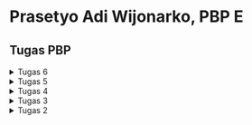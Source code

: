 # Prasetyo Adi Wijonarko, PBP E

## **Tugas PBP**

<details>
<summary> Tugas 6 </summary>

- [X] Mengubah tugas 5 yang telah dibuat sebelumnya menjadi menggunakan AJAX.
	- [x] AJAX GET
	   - [x] Ubahlah kode cards data item agar dapat mendukung  AJAX GET.
      - [x] Lakukan pengambilan task menggunakan AJAX GET.
   - [x] AJAX POST
      - [x] Buatlah sebuah tombol yang membuka sebuah modal dengan form untuk menambahkan item.
      - [x] Buatlah fungsi view baru untuk menambahkan item baru ke dalam basis data.
      - [x] Buatlah path ```/create-ajax/``` yang mengarah ke fungsi view yang baru kamu buat.
      - [x] Hubungkan form yang telah kamu buat di dalam modal kamu ke path``` /create-ajax/```.
      - [x] Lakukan refresh pada halaman utama secara asinkronus untuk menampilkan daftar item terbaru tanpa reload halaman utama secara keseluruhan.
   - [x] Melakukan perintah ```collecstatic```
- [X] Menjawab beberapa pertanyaan berikut pada ```README.md``` pada root folder (silakan modifikasi ```README.md`` yang telah kamu buat sebelumnya; tambahkan subjudul untuk setiap tugas).
   - [x] Jelaskan perbedaan antara asynchronous programming dengan synchronous programming.
   - [x] Dalam penerapan JavaScript dan AJAX, terdapat penerapan paradigma event-driven programming. Jelaskan maksud dari paradigma tersebut dan sebutkan salah satu contoh penerapannya pada tugas ini.
   - [x] Jelaskan penerapan asynchronous programming pada AJAX.
   - [x] Pada PBP kali ini, penerapan AJAX dilakukan dengan menggunakan Fetch API daripada library jQuery. Bandingkanlah kedua teknologi tersebut dan tuliskan pendapat kamu teknologi manakah yang lebih baik untuk digunakan.
   - [x] Jelaskan bagaimana cara kamu mengimplementasikan checklist di atas secara step-by-step (bukan hanya sekadar mengikuti tutorial).
- [x] Melakukan ```add```-```commit```-```push``` ke GitHub
- [x] Melakukan deployment ke PaaS PBP Fasilkom UI dan sertakan tautan aplikasi pada file README.md.
<br>
<hr>

### Mengubah tugas 5 yang telah dibuat sebelumnya menjadi menggunakan AJAX

- AJAX GET
   - Ubahlah kode card data item agar dapat mendukung AJAX GET
   - Lakukan pengambilan task menggunakan AJAX GET
      - Buka views.py pada direktori main dan tambahkan fungsi berikut
      ```
      def get_item_json(request):
         product_item = Item.objects.all()
         return HttpResponse(serializers.serialize('json', product_item))
      ```
      - Buka urls.py, tambahkan impor fungsi ```get_item_json``` dan tambahkan kode berikut di ```urlpatterns```
      ```
      path('get-item/', get_item_json, name='get_item_json'),
      ```
      - Buka ```main.html``` tambahkan ```<script>```
      ```
      async function getProducts() {
         return fetch("{% url 'main:get_item_json' %}").then((res) => res.json())
      }
      ```
- AJAX POST
   - Modal:
      ```
      <div class="modal fade" id="exampleModal" tabindex="-1" aria-labelledby="exampleModalLabel" aria-hidden="true">
        <div class="modal-dialog">
            <div class="modal-content">
                <div class="modal-header">
                    <h1 class="modal-title fs-5" id="exampleModalLabel">Add New Item</h1>
                    <button type="button" class="btn-close" data-bs-dismiss="modal" aria-label="Close"></button>
                </div>
                <div class="modal-body">
                    <form id="form" onsubmit="return false;">
                        {% csrf_token %}
                        <div class="mb-3">
                            <label for="name" class="col-form-label">Name:</label>
                            <input type="text" class="form-control" id="name" name="name"></input>
                        </div>
                        <div class="mb-3">
                            <label for="amount" class="col-form-label">Amount:</label>
                            <input type="number" class="form-control" id="amount" name="amount"></input>
                        </div>
                        <div class="mb-3">
                            <label for="description" class="col-form-label">Description:</label>
                            <textarea class="form-control" id="description" name="description"></textarea>
                        </div>
                    </form>
                </div>
                <div class="modal-footer">
                    <button type="button" class="btn btn-secondary" data-bs-dismiss="modal">Close</button>
                    <button type="button" class="btn btn-primary" id="button_add" data-bs-dismiss="modal">Add Item</button>
                </div>
            </div>
        </div>
      ```
   - Button untuk membuka modal:
      ```
         <button type="button" class="btn btn-primary" data-bs-toggle="modal" data-bs-target="#exampleModal">Add Item by AJAX</button>
      ```
   - Buatlah fungsi view baru untuk menambahkan item baru ke dalam basis data.
      - Buka ```views.py``` pada main dan tambahkan import ```from django.views.decorators.csrf import csrf_exempt``` dan tambahkan fungsi berikut:
         ```
         @csrf_exempt
         def add_item_ajax(request):
            if request.method == 'POST':
               name = request.POST.get("name")
               amount = request.POST.get("amount")
               description = request.POST.get("description")
               user = request.user

               new_product = Product(name=name,amount=amount, description=description, user=user)
               new_product.save()

               return HttpResponse(b"CREATED", status=201)
            return HttpResponseNotFound()
         ```
   - Buatlah path /create-ajax/ yang mengarah ke fungsi view yang baru kamu buat.
      - Buka urls.py tambahkan impor add_item_ajax dari views.py dan tambahkan path url:
         ```
         path('create-ajax/', add_product_ajax, name='add_product_ajax'),
         ```
   - Hubungkan form yang telah kamu buat di dalam modal kamu ke path /create-ajax/.
      - Tambahkan kode berikut di ```main.html```
         ```
            function addItem() {
            fetch("{% url 'main:add_item_ajax' %}", {
                  method: "POST",
                  body: new FormData(document.querySelector('#form'))
            }).then(refreshProducts)

            document.getElementById("form").reset()
            return false
         }
         ```

   - Lakukan refresh pada halaman utama secara asinkronus untuk menampilkan daftar item terbaru tanpa reload halaman utama secara keseluruhan.
- Melakukan perintah ```collecstatic```.
   - Buka ```settings.py``` dan tambahkan kode beirkut:
   ```
   STATIC_URL = 'static/'
   STATIC_ROOT = os.path.join(BASE_DIR, 'static')
   ```
   - Jalankan dengan perintah ```python manage.py collectstatic```
<hr>

### Jelaskan perbedaan antara asynchronous programming dengan synchronous programming.
- Asynchronous Programming:
   - Non-blocking dan Multi-Threaded:
   Asynchronous programming adalah arsitektur non-blocking, yang berarti eksekusi suatu tugas tidak bergantung pada selesainya tugas sebelumnya. Tugas-tugas dapat berjalan secara simultan (multi-threaded).
   - Parallel Execution:
   Operasi atau program dapat berjalan secara paralel, memungkinkan beberapa tugas berjalan secara bersamaan.
   - Non-blocking I/O:
   Dapat mengirim banyak permintaan ke server tanpa harus menunggu jawaban dari setiap permintaan sebelum mengirim yang berikutnya.
   - Increased Throughput:
   Meningkatkan throughput karena beberapa operasi dapat berjalan pada saat bersamaan.
   - User Experience:
   Meningkatkan pengalaman pengguna dengan mengurangi waktu tunda antara pemanggilan fungsi dan pengembalian nilai dari fungsi tersebut. Ini membantu aplikasi merasa lebih responsif dan cepat.
- Synchronous Programming:
   - Blocking dan Single-Threaded:
   Synchronous programming adalah arsitektur blocking, yang berarti eksekusi setiap operasi tergantung pada penyelesaian operasi sebelumnya. Hanya satu operasi atau program yang akan berjalan pada satu waktu (single-threaded).
   - Sequential Execution:
   Operasi atau program dijalankan secara berurutan, satu demi satu. Setiap tugas harus menunggu tugas sebelumnya untuk selesai sebelum dapat dimulai.
   - Blocking I/O:
   Hanya bisa mengirim satu permintaan ke server pada satu waktu dan harus menunggu sampai mendapatkan jawaban sebelum mengirim permintaan berikutnya.
   - Slower Execution:
   Lebih lambat karena operasi berjalan satu per satu secara berurutan.
   - Developer Experience:
   Lebih mudah untuk dikodekan. Synchronous programming lebih mudah diimplementasikan dan didukung oleh hampir semua bahasa pemrograman. Karena ini adalah metode pemrograman default, pengembang tidak perlu menghabiskan waktu belajar hal baru yang dapat membuka peluang bagi bug.
<hr>

### Dalam penerapan JavaScript dan AJAX, terdapat penerapan paradigma event-driven programming. Jelaskan maksud dari paradigma tersebut dan sebutkan salah satu contoh penerapannya pada tugas ini.
Paradignma event-driven programming mengacu pada pendekatan dimana elemen-elemen yang terdapat dalam halaman web berkomunikasi melalui events (peristwa). Misalnya, ketika pengguna berinteraksi dengan web seperti mengklik tombol, peristiwa tersebut dipicu. Sebagai respons, kode atau tindakan tertentu dieksekusi. Pendekatan ini memungkinkan halaman web menjadi dinamis dan responsif terhadap tindakan pengguna, menciptakan pengalaman pengguna yang lebih interaktif dan dinamis. Dalam paradignma event-driven programming, program menunggu terjadinya peristiwa tertentu. Ketika peristiwa tersebut terjadi, kode yang sesuai akan dijalankan. Contoh salah satu penerapannya adalah ```Buat Item```, menggunakan event ```onclick``` pada ```button_add```. 
<hr>

### Jelaskan penerapan asynchronous programming pada AJAX.
Dalam penggunaan AJAX asinkronus, respons dari server tidak menunggu permintaan. Setelah mengirim permintaan, JavaScript dapat melanjutkan tugas lainnya. Setiap permintaan AJAX melibatkan pengiriman data dan informasi header ke server, yang kemudian diproses oleh server untuk menghasilkan respons yang dikirimkan kembali ke klien. Dengan cara ini, JavaScript dapat mengirim permintaan tanpa harus menunggu respons, memungkinkan kelancaran jalannya tugas lainnya, dan tetap menjaga responsivitas halaman.
<hr>

### Pada PBP kali ini, penerapan AJAX dilakukan dengan menggunakan Fetch API daripada library jQuery. Bandingkanlah kedua teknologi tersebut dan tuliskan pendapat kamu teknologi manakah yang lebih baik untuk digunakan.
Fetch API
- Bagian standar JavaScript yang didukung oleh banyak browser dan mengadopsi pendekatan yang lebih baru.
- Dirancang untuk kompatibilitas lintas browser dan lebih cocok untuk mendukung browser lama.
- Mengembalikan objek Promise, memudahkan penggunaan async/await.
jQuery
- Fokus pada permintaan HTTP dan respons, tanpa banyak fitur tambahan, dan tidak memiliki ekosistem plugin yang besar.
- Memiliki ekosistem yang luas dengan banyak plugin yang dapat memperluas fungsionalitas dan menghemat waktu.
- Dapat memperkenalkan beberapa overhead dan pemrosesan tambahan yang dapat mempengaruhi kinerja dalam permintaan yang intensif.
menurut saya penggunaan jQuery dan Fetch API sangat tergantung pada kebutuhan dan konteks proyek. Jika sudah menggunakan jQuery dan ingin menghindari menambahkan dependensi tambahan, penggunaan jQuery AJAX mungkin menjadi pilihan yang tepat. Jika mencari sintaks yang lebih modern dan fleksibel, maka gunakan Fetch API. Selain itu, jika proyek perlu mendukung browser yang lebih lama yang tidak mendukung Fetch API, maka penggunaan jQuery AJAX dengan kompatibilitas yang baik bisa menjadi pilihan yang masuk akal. 
</details>

<details>
<summary>Tugas 5 </summary>

Checklist untuk tugas ini adalah sebagai berikut.
- [X] Kustomisasi desain pada templat HTML yang telah dibuat pada Tugas 4 dengan menggunakan CSS atau CSS framework (seperti Bootstrap, Tailwind, Bulma) dengan ketentuan sebagai berikut:
	- [x] Kustomisasi halaman login, register, dan tambah inventori semenarik mungkin.
	- [x] Kustomisasi halaman daftar inventori menjadi lebih berwarna maupun menggunakan apporach lain seperti menggunakan Card.
- [x] Menjawab beberapa pertanyaan berikut pada `README.md` pada root folder (silakan modifikasi `README.md` yang telah kamu buat sebelumnya; tambahkan subjudul untuk setiap tugas).
	- [x]Jelaskan manfaat dari setiap element selector dan kapan waktu yang tepat untuk menggunakannya.
	- [x] Jelaskan HTML5 Tag yang kamu ketahui.
	- [x] Jelaskan perbedaan antara margin dan padding.
   - [x] Jelaskan perbedaan antara framework CSS Tailwind dan Bootstrap. Kapan sebaiknya kita menggunakan Bootstrap daripada Tailwind, dan sebaliknya?
	- [x] Jelaskan bagaimana cara kamu mengimplementasikan checklist di atas secara step-by-step (bukan hanya sekadar mengikuti tutorial).
- [X] Melakukan add-commit-push ke GitHub.
<br>
<hr>

### Jelaskan bagaimana cara kamu mengimplementasikan checklist di atas secara step-by-step (bukan hanya sekadar mengikuti tutorial).
1. `create_item.html`
   * Pada `create_item.html` saya menambahkan CSS seperti berikut
   ```
   .add-item-container {
      display: flex;
      justify-content: center;
      align-items: center;
      height: 100vh;
      background-color: #4caf50;
   }

   .add-item-form {
      text-align: center;
      padding: 20px;
      border-radius: 10px;
      background-color: white;
   }

   .add-item-header {
      color: #4caf50;
   }

   .add-item-table {
      margin: 0 auto;
   }

   .add-item-button {
      background-color: #4caf50;
      color: white;
      padding: 10px 20px;
      border: none;
      border-radius: 5px;
      cursor: pointer;
   }

   ```

   Penjelasan CSS di atas:

      * `.add-item-container`: Membuat wadah dengan tinggi 100% dari viewport (tinggi layar) dengan latar belakang warna hijau (#4caf50) dan mengatur kontennya ke 
      tengah baik secara horizontal maupun vertikal.
      * `add-item-form`: Mendesain formulir dengan latar belakang putih, padding 20px, dan sudut elemen formulir (border-radius) sebesar 10px.
      * `.add-item-header`: Memberi warna teks hijau untuk judul formulir.
      * `.add-item-table`: Mengatur margin formulir ke auto, sehingga akan berada di tengah-tengah halaman.
      * `.add-item-button`: Mendesain tombol dengan latar belakang hijau dan teks putih, dengan padding 10px di atas dan bawah serta 20px di kanan dan kiri, 
      membulatkan sudut tombol (border-radius) sebesar 5px, dan mengubah kursor saat diarahkan ke tombol.
   
   * Dengan menambahkan style yang sudah kita definisikan, ubah htmlnya agar dapat menggunakan style tersebut seperti contoh dibawah berikut:
   ```
   {% extends 'base.html' %} 

   {% block content %}
   <div class="add-item-container">
      <div class="add-item-form">
         <h1 class="add-item-header">Add New Item</h1>
         <form method="POST">
               {% csrf_token %}
               <table class="add-item-table">
                  {{ form.as_table }}
                  <tr>
                     <td></td>
                     <td>
                           <input type="submit" value="Add Item" class="add-item-button">
                     </td>
                  </tr>
               </table>
         </form>
      </div>
   </div>
   {% endblock %}

   ```

2. `login.html`
   * Pada `login.html` saya menambahkan CSS sebagai berikut:
   ```
      body {
         background-color: #58d358;
         display: flex;
         justify-content: center;
         align-items: center;
         height: 100vh;
         margin: 0;
      }

      .login {
         background-color: #ffffff;
         padding: 20px;
         border-radius: 10px;
         box-shadow: 0px 0px 10px 0px rgba(0, 0, 0, 0.1);
      }

      .login h1 {
         text-align: center;
         color: #008000;
      }

      .form-control {
         width: 90%;
         padding: 10px;
         margin: 10px 0;
         border: 1px solid #008000;
         border-radius: 5px;
      }

      .btn.login_btn {
         width: 30%;
         margin: 0 auto;
         background-color: #008000;
         color: #ffffff;
         border: none;
         padding: 10px;
         cursor: pointer;
         border-radius: 5px;
         display: block;
      }

      .btn.login_btn:hover {
         background-color: #005700;
      }

      .login p {
         text-align: center;
         margin-top: 20px;
      }

   ```
   Penjelasan
      * `body`: Mengatur latar belakang halaman dengan warna hijau muda (#58d358) dan mengatur tata letak halaman menjadi flex container agar elemen-elemen di dalamnya dapat diatur secara fleksibel.
      * `.login`: Mengatur tampilan kotak login dengan latar belakang putih, padding, sudut elemen login (border-radius), dan efek bayangan menggunakan properti box-shadow.
      * `.login h1`: Mengatur tampilan judul "Login" dengan warna hijau muda (#008000) dan posisi teks tengah (text-align: center).
      * `.form-control`: Mengatur tampilan input dengan lebar 90%, padding, margin atas dan bawah, border, dan sudut elemen input.
      * `.btn.login_btn`: Mengatur tampilan tombol login dengan lebar 30%, warna latar belakang hijau muda, warna teks putih, border, padding, kursor, sudut elemen tombol, dan membuatnya menjadi elemen blok untuk menerapkan margin tengah (margin: 0 auto).
      * `.btn.login_btn:hover:` Mengatur tampilan tombol saat dihover dengan mengubah warna latar belakang menjadi hijau tua (#005700).
      * `.login p`: Memusatkan teks "Don't have an account yet? Register Now" secara horizontal dan memberikan margin atas 20px

   * Setelah mendefinisikan style cssnya, tambahkan kode html sebagai berikut
   ```
   <body>
      <div class="login">
         <h1>Login</h1>
         <form method="POST" action="">
               {% csrf_token %}
               <div>
                  <input type="text" name="username" placeholder="Username" class="form-control">
               </div>

               <div>
                  <input type="password" name="password" placeholder="Password" class="form-control">
               </div>

               <div>
                  <input class="btn login_btn" type="submit" value="Login">
               </div>
         </form>

         {% if messages %}
         <ul>
               {% for message in messages %}
               <li>{{ message }}</li>
               {% endfor %}
         </ul>
         {% endif %}

         <p>Don't have an account yet? <a href="{% url 'main:register' %}">Register Now</a></p>
      </div>
   </body>

   </html>
   ```
3. `register.html`
   * Pada `register.html` saya menambahkan css sebagai berikut
   ```
   .login-container {
      display: flex;
      justify-content: center;
      align-items: center;
      height: 100vh;
      background-color: #4caf50;
   }

   .login {
      text-align: center;
      padding: 20px;
      border-radius: 10px;
      background-color: white;
   }

   .login-form table {
      margin: 0 auto;
   }

   .login-form input[type="text"], 
   .login-form input[type="password"] {
      width: 100%;
      margin-bottom: 10px;
      padding: 8px;
      box-sizing: border-box;
   }

   .login-form input[type="submit"] {
      background-color: #4caf50;
      color: white;
      padding: 10px 20px;
      border: none;
      border-radius: 5px;
      cursor: pointer;
   }

   .login-form input[type="submit"]:hover {
      background-color: #45a049;
   }
   ```

   Penjelasan
      * `.login-container`: Membuat wadah dengan tinggi 100% dari viewport (tinggi layar) dengan latar belakang warna hijau (#4caf50) dan mengatur kontennya ke tengah baik secara horizontal maupun vertikal.
      * `.login`: Membuat kotak formulir dengan latar belakang putih, padding 20px, dan sudut elemen formulir (border-radius) sebesar 10px.
      * `.login-form table`: Mengatur margin formulir ke auto, sehingga formulir berada di tengah halaman.
      * `.login-form input[type="text"], .login-form input[type="password"]`: Mengatur lebar input menjadi 100%, memberi margin bawah 10px, padding 8px, dan mengatur box-sizing agar padding tidak mempengaruhi lebar input.
      * `.login-form input[type="submit"]`: Mendesain tombol submit dengan latar belakang hijau (#4caf50), teks putih, padding 10px di atas dan bawah serta 20px di kanan dan kiri, membulatkan sudut tombol (border-radius) sebesar 5px, dan mengubah kursor saat diarahkan ke tombol.
      * `.login-form input[type="submit"]:hover`: Mengubah warna latar belakang tombol saat dihover menjadi hijau tua (#45a049).

   * Setelah mendefinisikan style cssnya, tambahkan kode html sebagai berikut
   ```
   <div class="login-container">
      <div class="login">
         <h1>Register</h1>  

         <form method="POST" class="login-form">  
               {% csrf_token %}  
               <table>
                  {{ form.as_table }}  
                  <tr>  
                     <td></td>
                     <td><input type="submit" name="submit" value="Daftar"/></td>  
                  </tr>  
               </table>  
         </form>

         {% if messages %}  
               <ul>   
                  {% for message in messages %}  
                     <li>{{ message }}</li>  
                  {% endfor %}  
               </ul>   
         {% endif %}
      </div>
   </div>  
   ```
4. `main.html`
   * Pada `main.html` saya menambahkan CSS sebagai berikut:
   ```
      body {
         background-color: #f5f5f5;
         font-family: Arial, sans-serif;
         margin: 0;
         padding: 0;
      }

      .header {
         background-color: #4caf50;
         color: white;
         padding: 15px;
         text-align: left;
         display: flex;
         justify-content: space-between;
         align-items: center;
         margin-bottom: 30px;
      }

      .last-login-text {
         bottom: 20px;
         right: 20px;
         background-color: white;
         padding: 10px;
         border-radius: 5px;
         box-shadow: 0 4px 8px 0 rgba(0, 0, 0, 0.2);
      }

      .header-right {
         display: flex;
         gap: 20px;
      }

      .container {
         display: flex;
         flex-wrap: wrap;
         justify-content: center;
         padding: 20px;
      }

      .add-button {
         margin: 0 200px;
         background-color: #4caf50;
         color: white;
         border: none;
         padding: 14px 20px;
         border-radius: 5px;
         cursor: pointer;
         transition: background-color 0.3s ease;
         margin-bottom: 5px;
         text-decoration: none;
      }

      .add-button:hover {
         background-color: #45a049;
      }

      .item-count {
         font-size: 20px;
         font-weight: bold;
         margin-bottom: 10px;
         font-family: "Roboto", sans-serif;
      }

      .top-section {
         margin: 0 80px;
         margin-top: 20px;
         display: flex;
         justify-content: space-between;
         width: 100%;
         margin-bottom: 5px;
      }

      .card {
         width: 300px;
         margin: 20px;
         padding: 40px;
         border-radius: 10px;
         box-shadow: 0 4px 8px 0 rgba(0, 0, 0, 0.2);
         background-color: white;
         transition: box-shadow 0.3s ease;
      }

      .card-buttons {
         display: flex;
         flex-direction: column;
         justify-content: space-between;
         margin-top: 20px;
      }

      .card-button {
         background-color: #4caf50;
         color: white;
         border: none;
         padding: 10px 20px;
         border-radius: 5px;
         cursor: pointer;
         transition: background-color 0.3s ease;
         width: 100px;
         text-align: center;
         text-decoration: none;
      }

      .button-row {
         display: flex;
         justify-content: space-between;
         margin-bottom: 10px;
      }

      .card-button:last-child {
         margin-right: 0;
      }

      .card-button:hover {
         background-color: #45a049;
      }

      .logout {
         color: white;
         text-decoration: none;
         background-color: #f44336;
         padding: 10px 20px;
         border-radius: 5px;
         transition: background-color 0.3s ease;
      }

      .logout:hover {
         background-color: #d32f2f;
      }
   ```
   Penjelasannya :
      * `Body`: Digunakan untuk mengatur properti dasar halaman: Memberikan latar belakang berwarna (#f5f5f5), menggunakan font Arial dan fallback sans-serif, 
      serta menghapus margin dan padding default.
      * `.header`: Digunakan untuk mengatur header halaman: Memberikan latar belakang hijau (#4caf50), teks putih, padding 15px, dan mengatur elemen-elemen 
      di dalamnya menggunakan flexbox agar terletak di sebelah kiri dan kanan.
      * `.last-login-text`: Digunakan untuk menampilkan teks sesi terakhir login: Memberikan latar belakang putih, padding 10px, border-radius 5px, dan efek bayangan (box shadow) untuk memberi elemen tampilan bertekstur.
      * `.header-right`: Digunakan untuk mengelompokkan elemen di sebelah kanan header: Menggunakan flexbox dengan jarak (gap) 20px antar elemen.
      * `.container`: Digunakan untuk mengelompokkan konten halaman: Menggunakan flexbox dengan wrap agar konten dapat melingkupi ke baris baru jika ruang tidak mencukupi, 
      dan memberikan padding 20px.
      * `.add-button`: Digunakan untuk tombol "Buat Item": Memberikan margin di sisi kanan dan kiri, latar belakang hijau, teks putih, padding, sudut melengkung, efek hover 
      dengan perubahan warna latar belakang, dan mengubah kursor menjadi tanda tangan saat dihover.
      * `.item-count`: Digunakan untuk menunjukkan jumlah item: Memberikan ukuran font 20px, tebal, dan menggunakan font "Roboto" atau fallback sans-serif.
      * `.top-section`: Digunakan untuk mengatur bagian atas halaman: Menggunakan flexbox dengan ruang margin, memberikan efek hover pada tombol "Buat Item" seperti .add-button.
      * `.card`: Digunakan untuk mengatur kartu item: Memberikan lebar 300px, margin, padding, sudut melengkung, efek bayangan, dan transisi efek bayangan untuk 
      merespons perubahan hover.
      * ``.card-buttons``: Digunakan untuk mengelompokkan tombol-tombol di dalam kartu item: Menggunakan flexbox dengan penataan vertikal, memberikan ruang margin di bagian atas.
      * ``.card-button``: Digunakan untuk tombol-tombol dalam kartu item: Memberikan latar belakang hijau, teks putih, padding, sudut melengkung, efek hover 
      dengan perubahan warna latar belakang, dan mengubah kursor menjadi tanda tangan saat dihover.
      * ``.logout``: Digunakan untuk tombol logout: Memberikan warna teks putih, latar belakang merah (#f44336), padding, sudut melengkung, dan efek hover dengan 
      perubahan warna latar belakang.
   * Setelah mendefinisikan css style, tambahkan kode html sebagai berikut
   ```
      <body>
      <div class="header">
         <div class="header-left">
               <p><strong>Nama:</strong> {{ name }}</p>
               <p><strong>Kelas:</strong> {{ class }}</p>
         </div>
         <div class="header-right">
               <a href="{% url 'main:logout' %}" class="logout">Logout</a>
         </div>
      </div>

      <div class="top-section">
         <div class="top-section">
               <h2 class="item-count">Anda menyimpan {{ items.count }} item disini</h2>
               <a href="{% url 'main:create_item'%}" class="add-button">Buat Item</a>
         </div>
      </div>

      <div class="container">
         {% for item in items %}
               <div class="card">
                  <h2>{{ item.name }}</h2>
                  <p><strong>Jumlah:</strong> {{ item.amount }}</p>
                  <p><strong>Deskripsi:</strong> {{ item.description }}</p>
                  <div class="card-buttons">
                     <div class="button-row">
                           <a href="add_amount/{{ item.id }}" class="card-button">Tambah</a>
                           <a href="decrement_amount/{{ item.id }}" class="card-button">Kurang</a>
                     </div>
                     <div class="button-row">
                           <a href="edit_item/{{ item.id }}" class="card-button">Edit</a>
                           <a href="delete_item/{{ item.id }}" class="card-button">Hapus</a>
                     </div>
                  </div>
               </div>
         {% endfor %}
      </div>

      <div class="last-login-text">
         Sesi terakhir login: {{ last_login }}
      </div>

      </body>
      {% endblock content %}
      </html>

   ```
<br>
<hr>

### Jelaskan manfaat dari setiap element selector dan kapan waktu yang tepat untuk menggunakannya.
* Element Selector memungkinkan kita mengubah properti untuk semua elemen yang memiliki tag HTML yang sama.Kita dapat menggunakan element sebagai selector dalam file CSS. Element selector menggunakan format [id_name] (tanpa diawali oleh sebuah simbol).  Cocok digunakan saat Anda ingin mengubah gaya untuk semua elemen dengan tag HTML yang sama.
* ID selector menggunakan ID pada tag sebagai selector-nya. ID bersifat unik dalam satu halaman web. ID dapat ditambahkan pada halaman template HTML.Kemudian, kita dapat menggunakan ID tersebut sebagai selector dalam file CSS. ID selector menggunakan format #[id_name] (selalu diawali #).Digunakan ketika kita hanya memiliki satu elemen dalam halaman web yang membutuhkan pengaturan khusus dan unik.
* Class Selector memungkinkan kita untuk mengelompokkan elemen dengan karakteristik yang sama.Kemudian, kita dapat menggunakan Class tersebut sebagai selector dalam file CSS. Class selector menggunakan format .[class_name] (diawali .). Cocok digunakan ketika kita ingin mengelompokkan beberapa elemen yang memiliki karakteristik atau styling yang sama.
<br>
<hr>

### Jelaskan HTML5 tag uang kamu ketahui
* `<article>`: Digunakan untuk mendefinisikan sebuah konten independen dalam dokumen, seperti artikel blog, majalah, atau koran.
* `<aside>` : Menunjukkan bahwa artikel tersebut memiliki hubungan yang sedikit terkait dengan konten keseluruhan halaman.
* `<canvas>`: Digunakan untuk menggambar gambar atau grafik.
* `<details>`: Menyatakan informasi atau kontrol tambahan yang diperlukan oleh pengguna.
* `<footer>`: Mendefinisikan footer untuk sebuah bagian.
* `<header>`: Mendefinisikan header untuk sebuah bagian.
* `<nav>`: Digunakan untuk mendefinisikan tautan navigasi dalam dokumen.
* `<progress>`: Menyatakan kemajuan dari suatu tugas.
* `<rp>`: Mendefinisikan apa yang harus ditampilkan di browser yang tidak mendukung anotasi ruby.
* `<rt>`: Mendefinisikan penjelasan atau pelafalan karakter.
* `<ruby>`: Mendefinisikan anotasi ruby bersama dengan `<rp>` dan `<rt>`.
* `<section>`: Mendefinisikan sebuah bagian dalam dokumen.
* `<summary>`: Menyatakan judul yang terlihat untuk elemen ``<details>``.
<br>
<hr>

### Jelaskan perbedaan antara margin dan padding
* Padding:
   * Representasi: Padding menggambarkan jumlah ruang dalam 
   (inner space) yang dimiliki oleh suatu elemen.
   * Pengaturan Otomatis: Tidak mungkin mengatur padding 
   sebagai "auto padding." Padding harus ditentukan secara eksplisit.
   * Pengaturan Nilai Negatif: Tidak mungkin menggunakan nilai
   negatif saat mendefinisikan padding. Padding tidak dapat memiliki nilai negatif.
   * Pengaruh Terhadap Elemen Lain: Padding dapat dipengaruhi 
   oleh gaya elemen lain di situs web, seperti font atau ukuran konten.

* Margin:
   * Representasi: Margin adalah whitespace (ruang putih) yang tersedia di sekitar suatu elemen, menentukan jarak antara elemen tersebut dan elemen-elemen lain di sekitarnya.
   * Pengaturan Otomatis: Mungkin menggunakan pengaturan otomatis (seperti "margin: auto;") untuk margin, yang akan secara otomatis menyesuaikan margin berdasarkan konten dan lebar elemen terkait.
   * Pengaturan Nilai Negatif: Mungkin menggunakan nilai negatif saat mendefinisikan margin. Nilai negatif dalam margin dapat digunakan untuk menempatkan elemen di luar batas normalnya, menghasilkan tumpukan elemen.
   * Pengaruh Terhadap Elemen Lain: Margin tidak dipengaruhi oleh stylisasi elemen-elemen lain di situs web. Margin dapat mempengaruhi jarak antara elemen-elemen di sekitarnya tanpa mempengaruhi gaya elemen lainnya.
<br>
<hr>

### Jelaskan perbedaan antara framework CSS Tailwind dan Bootstrap. Kapan sebaiknya kita menggunakan Bootstrap daripada Tailwind, dan sebaliknya?
1. Tailwind
   * Tailwind CSS membangun tampilan dengan menggabungkan kelas-kelas utilitas yang telah didefinisikan sebelumnya.
   * Tailwind CSS memiliki file CSS yang lebih kecil sedikit dibandingkan Bootstrap dan hanya akan memuat kelas-kelas utilitas yang ada
   * Tailwind CSS memiliki memberikan fleksibilitas dan adaptabilitas tinggi terhadap proyek
   * Tailwind CSS memiliki pembelajaran yang lebih curam karena memerlukan pemahaman terhadap kelas-kelas utilitas yang tersedia dan bagaimana menggabungkannya untuk mencapai tampilan yang diinginkan.

2. Bootstrap
   * Bootstrap menggunakan gaya dan komponen yang telah didefinisikan, yang memiliki tampilan yang sudah jadi dan dapat digunakan secara langsung.
   * Bootstrap memiliki file CSS yang lebih besar dibandingkan dengan Tailwind CSS karena termasuk banyak komponen yang telah didefinisikan.
   * Bootstrap sering kali menghasilkan tampilan yang lebih konsisten di seluruh proyek karena menggunakan komponen yang telah didefinisikan.
   * Bootstrap memiliki pembelajaran yang lebih cepat untuk pemula karena dapat mulai dengan komponen yang telah didefinisikan. 

Jika menginginkan kontrol penuh dan kemampuan kostumisasi yang tinggi, Tailwind CSS merupakan pilihan yang baik. Namun, jika membutuhkan solusi cepat dan komponen yang sudah siap pakai dan konsistensi desain, Bootstrap lebih sesuai.

</details>

<details>
<summary>Tugas 4</summary>

Checklist untuk tugas ini adalah sebagai berikut.
- [X] Mengimplementasikan fungsi registrasi, login, dan logout untuk memungkinkan pengguna untuk mengakses aplikasi sebelumnya dengan lancar.
- [x] Membuat dua akun pengguna dengan masing-masing tiga dummy data menggunakan model yang telah dibuat pada aplikasi sebelumnya untuk 
      setiap akun di lokal.
- [x] Menghubungkan model `Item` dengan `User`.
- [x] Menampilkan detail informasi pengguna yang sedang logged in seperti username dan menerapkan `cookies` seperti `last login` 
      pada halaman utama aplikasi.
- [x] Menjawab beberapa pertanyaan berikut pada `README.md` pada root folder (silakan modifikasi `README.md` yang telah kamu 
      buat sebelumnya; tambahkan subjudul untuk setiap tugas).
	- [x]Apa itu Django `UserCreationForm`, dan jelaskan apa kelebihan dan kekurangannya?
	- [x] Apa perbedaan antara autentikasi dan otorisasi dalam konteks Django, dan mengapa keduanya penting?
	- [x] Apa itu _cookies_ dalam konteks aplikasi web, dan bagaimana Django menggunakan _cookies_ untuk mengelola data sesi pengguna?
   - [x] Apakah penggunaan cookies aman secara default dalam pengembangan web, atau apakah ada risiko potensial yang harus diwaspadai?
	- [x] Jelaskan bagaimana cara kamu mengimplementasikan checklist di	atas secara step-by-step (bukan hanya sekadar mengikuti tutorial).
- [X] Melakukan add-commit-push ke GitHub.
<br>
<hr>

### Mengimplementasikan fungsi registrasi, login, dan logout untuk memungkinkan pengguna untuk mengakses aplikasi sebleumnya dengan lancar
1. Membuat Fungsi dan Form Registrasi
   * Buka `views.py` pada subdirektori `main` dan buat fungsi `register ` yang menerima parameter request`, tambahkan kode berikut: 
   ```
   from django.shortcuts import redirect
   from django.contrib.auth.forms import UserCreationForm
   from django.contrib import messages  

   def register(request):
      form = UserCreationForm()

      if request.method == "POST":
         form = UserCreationForm(request.POST)
         if form.is_valid():
            form.save()
            messages.success(request, 'Your account has been successfully created!')
            return redirect('main:login')
      context = {'form':form}
      return render(request, 'register.html', context)
   ```

   * Buat berkas `register.html` pada `main/templates`, tambahkan kode berikut: 
   ```
   {% extends 'base.html' %}

   {% block meta %}
      <title>Register</title>
   {% endblock meta %}

   {% block content %}  

   <div class = "login">
      
      <h1>Register</h1>  

         <form method="POST" >  
               {% csrf_token %}  
               <table>  
                  {{ form.as_table }}  
                  <tr>  
                     <td></td>
                     <td><input type="submit" name="submit" value="Daftar"/></td>  
                  </tr>  
               </table>  
         </form>

      {% if messages %}  
         <ul>   
               {% for message in messages %}  
                  <li>{{ message }}</li>  
                  {% endfor %}  
         </ul>   
      {% endif %}

   </div>  

   {% endblock content %}
   ```

   * Buka `urls.py` dan tambahkan kode berikut:
    ```
    from main.views import register
    ```

    tambahkan _pathurl_

    ```
    path('register/', register, name='register'),
    ```
2. Membuat Fungsi Login
   * Buka `views.py` pada subdirektori `main` dan buatlah fungsi dengan nama `login_user` yang menerima parameter `request`. 
     Tambahkan kode berikut:
   ```
   from django.contrib.auth import authenticate, login

   def login_user(request):
    if request.method == 'POST':
        username = request.POST.get('username')
        password = request.POST.get('password')
        user = authenticate(request, username=username, password=password)
        if user is not None:
            login(request, user)
            return redirect('main:show_main')
        else:
            messages.info(request, 'Sorry, incorrect username or password. Please try again.')
    context = {}
    return render(request, 'login.html', context)
   ```
   * Buat berkas `login.html` pada `main/templates`, tambahkan kode berikut
   ```
   {% extends 'base.html' %}

   {% block meta %}
      <title>Login</title>
   {% endblock meta %}

   {% block content %}

   <div class = "login">

      <h1>Login</h1>

      <form method="POST" action="">
         {% csrf_token %}
         <table>
               <tr>
                  <td>Username: </td>
                  <td><input type="text" name="username" placeholder="Username" class="form-control"></td>
               </tr>
                     
               <tr>
                  <td>Password: </td>
                  <td><input type="password" name="password" placeholder="Password" class="form-control"></td>
               </tr>

               <tr>
                  <td></td>
                  <td><input class="btn login_btn" type="submit" value="Login"></td>
               </tr>
         </table>
      </form>

      {% if messages %}
         <ul>
               {% for message in messages %}
                  <li>{{ message }}</li>
               {% endfor %}
         </ul>
      {% endif %}     
         
      Don't have an account yet? <a href="{% url 'main:register' %}">Register Now</a>

   </div>

   {% endblock content %}
   ```

   * Buka `urls.py` tambahkan kode berikut
   ```
   from main.views import login_user
   ```

   Tambahkan _path url_
   ```
   path('login/', login_user, name='login'),
   ```

   3. Membuat funsi Logout 
   * Buka `views.py` pada subdirektori `main` dan buatlah fungsi dengan nama `logout_user` yang menerima parameter `request`. Tambahkan kode berikut:
   ```
   from django.contrib.auth import logout

   def logout_user(request):
    logout(request)
    return redirect('main:login')
   ```
   * Tambahkan kode berikut pada berkas `main.html` setelah _hyperlink tag_
   ```
   <a href="{% url 'main:logout' %}">
      <button>
         Logout
      </button>
   </a>
   ```

   * Buka `urls.py` tambahkan kode berikut
   ```
   from main.views import logout_user
   ```

   Tambahkan _path url_
   ```
   path('logout/', logout_user, name='logout'),
   ```
<br>
<hr>

### Membuat dua akun pengguna dengan masing-masing tiga dummy data menggunakan model yang telah dibuat pada aplikasi sebelumnya untuk setiap akun di lokal.
* Nnyalakan virtual environtment, lalu jalankan `python manage.py runserver` dan buka http://localhost:8000.
* Lakukan register, pada kasus ini saya menambahkan 2 dummy account yaitu 
   dummy account 1
   - name : Prasetyo_Adi
   - pass : jasjustehsisri
   - Item : 
      - Mangga - 5 - Mangga fresh dan segar	
      - Rujak - 20 - Rujak Segar
      - Ikan Kembung - 12 - Ikan kembung import
   dummyaccount 2
   - name : Ghoni
   - pass : GhaniGhoni
   - item : 
      - Pepaya - 11 - Pepaya Segar
      - Mangga - 21 - Mangga Segar
      - Ikan Lele - 15 - Ikan lele fresh
<br>
<hr>

### Menghubungkan model `Item` dengan `User`.
* Buka `models.py` pada subdirektori `main`, tambahkan kode:
   ```
   from django.contrib.auth.models import User
   ```

   Pada class Item tambahkan kode berikut
   ```
   user = models.ForeignKey(User, on_delete=models.CASCADE)
   ```
* Buka `views.py` pada subdirektori `main`, ubah `create_item`
   ```
   def create_item(request):
   item = ItemForm(request.POST or None)

   if form.is_valid() and request.method == "POST":
      item = form.save(commit=False)
      item.user = request.user
      item.save()
      return HttpResponseRedirect(reverse('main:show_main'))
   ...
   ```
* Ubah fungsi showmain
   ```
   def show_main(request):
      item = Item.objects.filter(user=request.user)

      context = {
        'name': request.user.username,
      ...
      }
   ```
* Nyalakan virtual environment, lakukan migrasi dengan menjalankan `python manage.py makemigrations`
* Jika muncul _error_, pilih `1` untuk menetapkan default value untuk field user pada semua row yang telah dibuat pada basis data.
* ketik `1` untuk menetapkan user dengan ID 1 (yang sudah kita buat sebelumnya) pada model yang sudah ada.
* Aplikasikan migrasi dengan melakukan `python manage.py migrate`
<br>
<hr>

### Menampilkan detail informasi pengguna yang sedang logged in seperti username dan menerapkan `cookies` seperti `last login` pada halaman utama aplikasi.
* Buka `views.py` tambahkan kode
```
import datetime
from django.http import HttpResponseRedirect
from django.urls import reverse
```
* Pada `login_user` ganti kode pada blok `if user is not None` menjadi berikut
```
...
if user is not None:
    login(request, user)
    response = HttpResponseRedirect(reverse("main:show_main")) 
    response.set_cookie('last_login', str(datetime.datetime.now()))
    return response
...
```
* Pada fungsi `show_main`, tambahkan kode berikut 
```
context = {
        'name': request.user.username,
        'class': 'PBP E', # Kelas PBP kamu
        'items': items,
        'last_login': request.COOKIES['last_login'],
    }
```
* Ubah fungsi `logout_user` menjadi 
```
def logout_user(request):
    logout(request)
    response = HttpResponseRedirect(reverse('main:login'))
    response.delete_cookie('last_login')
    return response
```
* Pada `main.html` tambahkan kode berikut diantara tabel dan tombol logout untuk menampilkan last login
```
...
<h5>Sesi terakhir login: {{ last_login }}</h5>
...
```
* Nyalakan virutal environment, jalankan server `python manage.py runserver`
* Untuk melihat data cookie `last_login`, klik kanan, klik _inspect element_, cari bagian _Application/Storage_. Klik bagian _Cookies_ 
   dan data _cookies_ akan tersedia
<br>
<hr>

### Apa itu Django `UserCreationForm`, dan jelaskan apa kelebihan dan kekurangannya?
UserCreationForm merupakan sebuah formulir bawan Django yang digunakan untuk memproses pendaftaran pengguna baru. Formulir ini memiliki tiga `field`, yaitu `username`, `password1`, dan `password2` (untuk konfirmasi password). Kelebihan dari UserCreationForm diantaranya mempermudah _developer_ untuk menngimplementasikan fitur register dengan cepat dan aman. Formulir ini juga menyediakan fitur bawaan seperti validasi dan enkripsi password secara otomatis. Kelemahannya adalah tampilan formulir ini standar, namun kelemahan ini masih bisa ditutupi dengan mengubah tampilannya secara ekstensif sesuai dengan desain yang kita inginkan
<br>
<hr>

### Apa perbedaan antara autentikasi dan otorisasi dalam konteks Django, dan mengapa keduanya penting?
Autentikasi merupakan proses yang digunakan untuk memverifikasi identitas seseorang (login). Otorisasi merupakan proses pengendalian hak akses terhadap sumber daya yang dilakukan setelah autentikasi. Perbedaannya, Autentikasi merupakan tahap sebelum otorisasi seperti mengecek kombinasi username dan password, jika sudah sesuai maka akan masuk ke tahap otorisasi dimana user tersebut akan memiliki akses ke sebuah sumber daya tersebut. Keduanya digunakan administrator untuk melindungi sistem dan informasi, termasuk dalam _framework_ django.
<br>
<hr>

### Apa itu _cookies_ dalam konteks aplikasi web, dan bagaimana Django menggunakan _cookies_ untuk mengelola data sesi pengguna
Cookies adalah sejumlah kecil informasi yang dikirim oleh server web ke browser pengguna dan kemudian dikirim kembali oleh browser pada permintaan halaman selanjutnya. Informasi ini disimpan dalam bentuk teks di sisi klien (browser) dan digunakan untuk berbagai tujuan seperti autentikasi, pelacakan pengguna, pemeliharaan prefrensi pengguna. Django menggunakan cookie yang disebut "session id" untuk menyimpan kunci sesi di browser pengguna. Data sesi yang sebenarnya, seperti preferensi atau status login pengguna, disimpan di dalam database secara default. Namun, kita dapat mengonfigurasi Django untuk menyimpan data sesi di tempat lain seperti sistem berkas, cookie, atau cache.
<br>
<hr>

### Apakah penggunaan cookies aman secara default dalam pengembangan web, atau apakah ada risiko potensial yang harus diwaspadai?
Penggunaan cookies secara default dalam pengembangan web tidak dianggap sebagai risiko keamanan yang signifikan. Namun, risiko muncul seperti cross site scripting (XSS), Session Hijacking, Cross-Site Request Forgery (XSRF). Dalam serangan XSS, penyerang dapat menyisipkan skrip berbahaya ke halaman web yang akan di eksekusi pengguna dan dapat digunakan untuk mencuri informasi dari cookies. Dalam serangan session hijacking, cookie sesi dicuri oleh pihak lain, sehingga penyerang dapat mengakses sesi pengguna sah dan melakukan tindakan atas nama pengguna. Pada XSRF, penyerang akan menghasut pengguna yang telah terotentikasi untuk melakukan tindakan seperti mengklik tautan atau mengirim permintaan HTTP, tanpa sepengetahuan mereka. Sehingga bisa saja mengakibatkan penghapusan data, perubahan data, pencurian data, dan lain-lain
</details>

<details>
<summary>Tugas 3</summary>

Checklist untuk tugas ini adalah sebagai berikut.
- [X] Membuat input `form` untuk menambahkan objek model pada app sebelumnya.
- [x] Tambahkan 5 fungsi `views` untuk melihat objek yang sudah ditambahkan dalam format HTML, XML, JSON, XML by ID, dan JSON by ID.
- [x] Membuat routing URL untuk masing-masing `views` yang telah ditambahkan pada poin 2.
- [x] Menjawab beberapa pertanyaan berikut pada README.md pada root folder.
	- [x] Apa perbedaan antara form POST dan form GET dalam Django?
	- [x] Apa perbedaan utama antara XML, JSON, dan HTML dalam konteks pengiriman data?
	- [x] Mengapa JSON sering digunakan dalam pertukaran data antara aplikasi web modern?
	- [x] Jelaskan bagaimana cara kamu mengimplementasikan checklist di	atas secara step-by-step (bukan hanya sekadar mengikuti tutorial).
- [X] Mengakses kelima URL di poin 2 menggunakan Postman, membuat screenshot dari hasil akses URL pada Postman, dan menambahkannya ke dalam `README.md.`
- [X] Melakukan add-commit-push ke GitHub.

### Membuat input `form` untuk menambahkan objek model pada app sebelumnya.
1. sebelum membuat form, kita perlu membuat kerangka views dari situs web kita. berikut ini adalah caranya 
 * membuat folder `templates` pada root folder, buat berkas `base.html` dan isi dengan kode berikut
   ```
   {% load static %}
      <!DOCTYPE html>
      <html lang="en">
         <head>
            <meta charset="UTF-8" />
            <meta
                  name="viewport"
                  content="width=device-width, initial-scale=1.0"
            />
            {% block meta %}
            {% endblock meta %}
         </head>

         <body>
            {% block content %}
            {% endblock content %}
         </body>
      </html>

* pada variabel `TEMPLATES` pada `settings.py` dalam direktori `prezzmarket` tambahkan kode berikut 
   ```...
   TEMPLATES = [
      {
         'BACKEND': 'django.template.backends.django.DjangoTemplates',
         'DIRS': [BASE_DIR / 'templates'], # Tambahkan kode ini
         'APP_DIRS': True,
         ...
      }
   ]
   ...

kode tersebut berguna untuk mendeteksi `base.html` sebagai berkas template
 * buka berkas `main.html` yang ada pada `templates` direktori `main`, ubah kodenya menjadi seperti berikut 
   ```
   {% extends 'base.html' %}

   {% block content %}
      <html>
      <head>
      </head>
      <body>
      <h1>Selamat datang di Prezzmarket</h1>

      <p><strong>Nama:</strong> {{ name }}</p>
      <p><strong>Kelas:</strong> {{ class }}
   {% endblock content %}

kode tersebut menggunakan `base.html` sebagai template utama

2. Setelah membuat kerangka, kita membuat form input data  
* buat berkas `forms.py` pada direktori main. tambahkan kode berikut
   ```
   from django.forms import ModelForm
   from main.models import Item

   class ItemForm(ModelForm):
      class Meta:
         model = Item
         fields = ["name", "amount", "description"]
kode ini digunakan untuk membuat struktur form yang menerima data item baru
 * buka berkas `views.py` yang ada pada foler `main` tambahkan import sebagai berikut
   ```
   from django.http import HttpResponseRedirect
   from main.forms import ItemForm
   from django.urls import reverse

 * dalam berkas yang sama, buat fungsi `create_item` yang menerima parameter `request` untuk menghasilkan form yang 
   dapat menambahkan data secara otomatis.  berikut kodenya
   ```
   def create_item(request):
      form = ItemForm(request.POST or None)

      if form.is_valid() and request.method == "POST":
         form.save()
         return HttpResponseRedirect(reverse('main:show_main'))

      context = {'form': form}
      return render(request, "create_item.html", context)

 * ubah fungsi `show main` yang sudah ada menjadi berikut 
   ```
   def show_main(request):
      items = Item.objects.all()

      context = {
         'name': 'Prasetyo Adi Wijonarko', # Nama kamu
         'class': 'PBP E', # Kelas PBP kamu
         'items': items
      }

      return render(request, "main.html", context)

 * buka `urls.py` pada folder `main` dan tambahkan import 
   ```
   from main.views import show_main, create_item

 * pada variabel `urlpatterns` dalam berkas `urls.py` tambahkan 
   ```
   path('create-item', create_item, name='create_item'),

 * buat berkas baru `create_item.html` pada `templates` dalam direktori `main`. tambahkan kode berikut
   ```
   {% extends 'base.html' %} 

   {% block content %}
   <h1>Add New Item</h1>

   <form method="POST">
      {% csrf_token %}
      <table>
         {{ form.as_table }}
         <tr>
               <td></td>
               <td>
                  <input type="submit" value="Add Item"/>
               </td>
         </tr>
      </table>
   </form>

   {% endblock %}

 * Buka kembali `main.html`, dalam block `{% block content %} tambahkan kode berikut untuk menampilkan data dalam bentuk table 
   serta tombol "Add New Item"
   ```
   ...
   <table>
      <h4>Anda menyimpan {{ items.count }} item disini</h4>
      <tr>
         <th>Name</th>
         <th>Price</th>
         <th>Description</th>
         <th>Date Added</th>
      </tr>

      {% comment %} Berikut cara memperlihatkan data item di bawah baris ini {% endcomment %}

      {% for item in items %}
               <tr>
                  <td>{{item.name}}</td>
                  <td>{{item.amount}}</td>
                  <td>{{item.description}}</td>
                  <td>{{item.date_added}}</td>
               </tr>
         {% endfor %}
      </table>

      <br />

      <a href="{% url 'main:create_item' %}">
         <button>
               Add New Item
         </button>
      </a>

   {% endblock content %}

* nyalakan virtual environtment, lalu jalankan `python manage.py runserver` dan buka http://localhost:8000. Sekarang 
  web nya sudah diisi dengan data

<br>
<hr>

### Tambahkan 5 fungsi `views` untuk melihat objek yang sudah ditambahkan dalam format HTML, XML, JSON, XML by ID, dan JSON by ID.
1. Mengembalikan data dalam bentuk HTML
 * pada `views.py` pada folder `main`, lengkapi `show_main` seperti kode berikut
   ```
   def show_main(request):
    items = Item.objects.all()

    context = {
        'name': 'Prasetyo Adi Wijonarko', # Nama kamu
        'class': 'PBP E', # Kelas PBP kamu
        'items': items
    }

    return render(request, "main.html", context)

2. Mengembalikan data dalam bentuk XML
 * buka `views.py` pada folder `main`, tambahkan import 
   ```
   from django.http import HttpResponse
   from django.core import serializers

 * buat fungsi `show_xml` yang menerima parameter request menerima parameter request dan mengambil seluruh 
   data dari model Item, lalu mengembalikan hasil query dalam bentuk XML dengan menggunakan `HttpResponse` dan content type "application/xml".
   ```
   def show_xml(request):
      data = Item.objects.all()
      return HttpResponse(serializers.serialize("xml", data), content_type="application/xml")

 * buka `buka urls.py` pada folder `main`, tambahkan import
   ```
   from main.views import show_main, create_item, show_xml 

 * pada variabel `urlpatterns` tambahkan path url untuk mengakses fungsi yang sudah diimport tadi
   ```
   path('xml/', show_xml, name='show_xml'), 

 * jalankan proyek dengan perintah `python manage.py runserver` dan buka  http://localhost:8000/xml 

3. Mengembalikan data dalam bentuk JSON
 * Buat fungsi `show_json` dalam file views.py yang menerima parameter request, ambil seluruh data `item`, lalu kembalikan 
   hasil query tersebut dalam format JSON sebagai `HttpResponse` dengan content type "application/json" 
   menggunakan serializers.serialize("json", data).
   ```
   def show_json(request):
      data = Item.objects.all()
      return HttpResponse(serializers.serialize("json", data), content_type="application/json")

 * buka `urls.py` pada folder `main`, tambahkan import
   ```
   from main.views import show_main, create_item, show_xml, show_json

 * tambahkan path url ke dalam `urlpatterns`
   ```
   path('json/', show_json, name='show_json'), 

4. Mengembalikan data berdasarkan ID dalam bentuk XML dan JSON
 * buka `views.py` pada folder `main` dan buat fungsi `show_xml_by_id` dan `show_json_by_id`. berikut adalah kodenya
 - XML by ID
   ```
   def show_xml_by_id(request, id):
      data = Item.objects.filter(pk=id)
      return HttpResponse(serializers.serialize("xml", data), content_type="application/xml")

 - JSON by ID
   ```
   def show_json_by_id(request, id):
      data = Item.objects.filter(pk=id)
      return HttpResponse(serializers.serialize("json", data), content_type="app)

 * buka `urls.py` pada folder `main`, tambahkan import
   ```
   from main.views import show_main, create_item, show_xml, show_json, show_xml_by_id, show_json_by_id 

 * tambahkan path url ke dalam `urlpatterns`
   ```
   path('xml/<int:id>/', show_xml_by_id, name='show_xml_by_id'),
   path('json/<int:id>/', show_json_by_id, name='show_json_by_id'), 

 * jalankan proyek dengan perintah `python manage.py runserver` buka  http://localhost:8000/xml/[id] untuk 
   XML by ID dan http://localhost:8000/json/[id] untuk JSON by ID
<br>
<hr>

### Membuat routing URL untuk masing-masing views yang telah ditambahkan pada poin 2.
 * kita akan mengubah routing dari `main/` menjadi `/`. nyalakan virtual environment 
   ```
   env\Scripts\activate.bat

 * buka `urls.py` pada folder `prezzmarket` ubah path `main/` menjadi ' ' pada `urlpatterns`
   ```
   path('', include('main.urls')),

 * jalankan server dengan perintah `python manage.py runserver` dan buka http://localhost:8000/ 
<br>
<hr>

### Apa perbedaan antara form `POST` dan form `GET` dalam Django?
1. Pengiriman Data
 * `POST` : Mengirimkan data dalam bentuk "request body" yang tidak terlihat (tersembunyi) dalam url
 * `GET`  : Mengirimkan data dalam bentuk "query parameters" yang terdapat pada url

2. Kemanan data
 * `POST` : Lebih cocok untuk data sensitif karena data yang dikirimkan tidak terlihat dalam url
 * `GET`  : Kurang aman untuk data sensitif karena saat mengirimkan data url terlihat dan dapat diakses siapa 
            saja yang memiliki akses ke url tersebut

3. Fungsi 
 * `POST` : Digunakan ketika ingin mengirim data untuk pemrosesan lanjut seperti menyimpan data ke database atau eksekusi 
            tindakan tertentu berdasarkan data yang dikirimkan sehingga cocok untuk formulir pengisian data
 * `GET`  : Digunakan untuk mengirimkan data yang digunakan view Django untuk melakukan tindakan seperti pencarian atau pencarian 
            data sehingga cocok untuk menjalankan permintaan yang bersifat `read-only` dan tidak mengubah data.
<br>
<hr>

### Apa perbedaan utama antara XML, JSON, dan HTML dalam konteks pengiriman data?
* XML digunakan untuk menyimpan dan mengirim data dengan format yang fleksibel dan self-descriptive. Data dalam XML 
  disusun seperti struktur pohon dengan elemen-elemen yang memiliki hubungan parent-child. Namun, XML dapat menjadi sulit dibaca 
  karena banyaknya markup yang digunakan.

* JSON, di sisi lain, digunakan untuk menyimpan data dalam bentuk terstruktur dengan format yang ringkas dan mudah dimengerti. Data dalam 
  JSON disimpan dalam pasangan key-value dan dapat bersifat nested, membuatnya sangat berguna dalam pertukaran data antar-aplikasi, 
  konfigurasi, dan penyimpanan data sederhana.

* HTML adalah bahasa markup yang digunakan untuk merancang struktur dan tampilan konten pada halaman web. HTML memungkinkan penggunaan 
  tags untuk menandai berbagai elemen seperti headings, paragraf, tautan, gambar, dan tabel, sehingga memudahkan dalam merancang 
  tampilan halaman web.
<br>
<hr>

### #Mengapa JSON sering digunakan dalam pertukaran data antara aplikasi web modern?
* Kemudahan dalam penulisan dan pemahaman dengan format `key`-`value` dan array 
* JSON memiliki fleksibilitas dalam menyimpan berbagai tipe data seperti string, boolean, array,  dan berbagai tipe data lainnya
* JSON dapat digunakan dengan berbagai bahasa pemrograman seperti JavaScript, Java, Python, C#, dan lain-lain. Hal ini memungkinkan 
  penggunaan data dalam format JSON dalam berbagai bahasa pemrograman tanpa masalah kompatibilitas, mempermudah pertukaran data di 
  berbagai platform dan lingkungan pemrograman yang berbeda.
* Mudah dikonversi ke JavaScript dan sebaliknya sehingga sangat bermanfaat bagi pengembang web dalam pemrosesan data.
<br>
<hr>

### Mengakses kelima URL di poin 2 menggunakan Postman, membuat screenshot dari hasil akses URL pada Postman, dan menambahkannya ke dalam `README.md.`
* nyalakan virtual environtment dengan perintah 
   ```
   env\Scripts\activate.bat

* jalankan perintah 
   ```
   python manage.py runserver

* Buka Postman dan buat request baru dengan method `GET` dan url http://localhost:8000/xml untuk XML, http://localhost:8000/json 
 untuk JSON, http://localhost:8000/xml/[id] untuk XML by ID dan http://localhost:8000/json/[id] untuk JSON by ID.
* klik `Send` untuk mengirim request
* akan muncul hasil response dari request pada bagian bawah Postman
 - HTML
![HTML ini](https://github.com/prasetyoadii/prezzmarket/assets/125488022/51fd6233-7b32-4374-99f2-039f74f8c5cd)
 - XML
![XML ini](https://github.com/prasetyoadii/prezzmarket/assets/125488022/4850f7e5-083b-49b6-a411-24f869a8cd82)
 - JSON
![JSON ini](https://github.com/prasetyoadii/prezzmarket/assets/125488022/9b5f3d98-4902-40a8-8cb7-cab604ccaa58)
 - XML by ID
![XML TPI ID](https://github.com/prasetyoadii/prezzmarket/assets/125488022/0b18115b-e070-478a-80e3-a97c5f9ec5a7)
 - JSON by ID
![JSON TAPI ID](https://github.com/prasetyoadii/prezzmarket/assets/125488022/5b2cdf18-f52f-4e6f-9cf6-d8c02542ac1f)
</details>

<details>
<summary>Tugas 2</summary>
	
Checklist untuk tugas ini adalah sebagai berikut.
- [X] Membuat sebuah proyek django baru.
- [x] Membuat aplikasi dengan nama main pada proyek tersebut. 
- [x] Melakukan routing pada proyek agar dapat menjalankan aplikasi main.
- [x] Membuat model pada aplikasi `main` dengan nama `Item` dan memiliki atribut wajib sebagai berikut.
    + `name` sebagai nama *item* dengan tipe `CharField`.
    + `amount` sebagai jumlah *item* dengan tipe `IntegerField`.
    + `description` sebagai deskripsi *item* dengan tipe `TextField`.
- [x] Membuat sebuah fungsi pada `views.py` untuk dikembalikan ke dalam sebuah *template* HTML yang menampilkan nama aplikasi serta nama dan kelas kamu.
- [x] Membuat sebuah *routing* pada `urls.py` aplikasi `main` untuk memetakan fungsi yang telah dibuat pada `views.py`.
- [x] Melakukan *deployment* ke Adaptable terhadap aplikasi yang sudah dibuat sehingga nantinya dapat diakses oleh teman-temanmu melalui Internet.
- [x] Membuat sebuah README.md yang berisi tautan menuju aplikasi Adaptable yang sudah di-deploy, serta jawaban dari beberapa pertanyaan berikut.
 
## Jelaskan bagaimana cara kamu mengimplementasikan checklist di atas secara step-by-step (bukan hanya sekedar mengikuti tutorial)

**Membuat sebuah proyek django baru**
1. Membuat direktori lokal dan repositori ```prezzmarket``
2. Menghubungkan direkotri lokal dengan repositori
3. Membuat virtual environment (env) python bertujuan untuk mengisolasi depedensi django untuk menghindari konflik depedensi proyek django lainnya. 
   Untuk mengaktifkannya buka direktori tempat env dibuat lalu buka command prompt dan ketik ```env\Scripts\activate.bat```
4. Membuat berkas ```requirements.txt``` lalu menambahkan dependencies sebagai berikut
   ```
   django
   gunicorn
   whitenoise
   psycopg2-binary
   requests
   urllib3
5. Pasang dependencies dengan perintah ```pip install -r requirements.txt``` dan membuat proyek django bernama ```prezzmarket``` 
   dengan menjalankan perintah ```django-admin startproject prezzmarket .``` (nyalakan terlebih dahulu environtmennya)
6. Ubah ```ALLOWED-HOSTS``` di ```settings.py``` menjadi ```[ * ]```. Step ini bertujuan agar aplikasi dapat diakses secara luas
7. Jalankan server django dengan perintah ```python manage.py runserver```, cek http://localhost:8000 
   jika tidak memunculkan error maka apalikasi berhasil dibuat
8. Tekan ```CTRL + C``` untuk menghentikan server dan jalankan perintah ```deactivate``` untuk menonaktifkan virtual environtment

**Mmebuat aplikasi main pada proyek tersebut**
1. Buka direktori prezzmarket, nyalakan virtual environtment dengan perintah ```env\Scripts\activate.bat```
2. Jalankan perintah ```python manage.py startapp main```
3. Buka ```settings.py``` dalam direktori proyek prezzmarket, tambahkan ```'main'``` pada variabel ```INSTALLED APPS```

**Melakukan routing pada proyek agar dapat menjalankan aplikasi main**
1. Buat berkas baru bernama ```urls.py``` pada direktori ```main``` dan menambahkan 
   ```
   from django.urls import path
   
   from main.views import show_main
   app_name = 'main'
   urlpatterns = [path('', show_main, name='show_main'),]

**Membuat model pada aplikasi `main` dengan nama `Item` dan memiliki atribut wajib yang sudah ditentukan**
1. Buka ```models.py``` pada direktori aplikasi ```main```
2. Isi dengan kode sebagai berikut 
   ```
   from django.db import models
   
   class Product(models.Model):
   name = models.CharField(max_length=255)
   amount = models.IntegerField()
   description = models.TextField()
3. lakukan migrasi model dengan menjalankan perintah ```python manage.py makemigrations``` untuk mencatat perubahan model, 
   lalu terapkan perubahan tersebut ke basis data lokal Anda dengan perintah python manage.py migrate.

**Membuat sebuah fungsi pada `views.py` untuk dikembalikan ke dalam sebuah *template* HTML yang menampilkan nama aplikasi serta nama dan kelas**
1. Buka ```views.py``` dalam direktori aplikasi ```main```
2. Lakukan import ```from django.shortcuts import render```
3. Tambahkan fungsi show_main untuk menampilkan halaman web sesuai permintaan yang diterima pryoek django
   ```
   def show_main(request):
   context = {
        'name': 'Prasetyo Adi Wijonarko',
        'class': 'PBP E'
    }
   return render(request, "main.html", context)
   ```


**Membuat sebuah *routing* pada `urls.py` aplikasi `main` untuk memetakan fungsi yang telah dibuat pada `views.py`.**
1. Buka ```urls.py``` pada direktori ```prezzmarket```
2. Tambahkan include :
   ```from django.urls import path, include```
3. Tambahkan ```path('main/',include('main.urls')),``` pada ```urlspatterns```

**Melakukan *deployment* ke Adaptable terhadap aplikasi yang sudah dibuat sehingga nantinya dapat diakses oleh teman-temanmu melalui Internet.**
1. Login Adaptable.io menggunakan akun github, tekan ```New App``` lalu 
   pilih ```Connect an Existing Repository``` lalu pilih ```All Repositories```
2. Pilih ```prezzmarket``` sebagai aplikasi yang ingin di deploy, pilih ```main``` sebagai deployment branch
3. Pilih ```Python App Template``` sebagai template deployment dan ```PostgreSQL``` sebagai tipe basis data
4. Masukkan versi python yang sudah terinstall di device
5. Pada kolom ```Start Command```, masukkan perintah ```python manage.py migrate && gunicorn prezzmarket.wsgi```
6. Masukkan nama App yaitu prezzmarket
7. Centang ```HTTP Listener on PORT``` dan tekan ```Deploy App``` untuk memulai proses deployment aplikasi

## Buatlah bagan yang berisi request client ke web aplikasi berbasis Django beserta responnya dan jelaskan pada bagan tersebut kaitan antara ```urls.py```, ```views.py```, ```models.py```, dan berkas ```html```.
![bagan](https://github.com/prasetyoadii/prezzmarket/assets/125488022/a9d1fc82-8481-4d9e-b747-d766722a3a59)
1. `urls.py` digunakan untuk mengelola routing yang dikirim oleh klien. Django akan mencocokkan URL yang diterima dengan pola URL yang telah didefinisikan dalam `urls.py`, jika cocok akan disematkan pada *template* `HTML`
2. Setelah didefinisikan, `views.py` akan menentukan bagaimana aplikasi akan berlaku. `views.py` mengelola permintaan, mengambil data dari model,melakukan pemrosesan data, kemudian menyiapkan data untuk nantinya ditampilkan ke klien
3. `models.py` berisi definisi model yang merepresentasikan struktur dan hubungan data dalam database. Digunakan untuk berinteraksi dengan database.
4. `template` berkas HTML yang mengatur tampilan antarmuka pengguna


## Jelaskan mengapa kita menggunakan *virtual environment*? Apakah kita tetap dapat membuat aplikasi web berbasis Django tanpa menggunakan *virtual environment*
Virtual environment merupakan sebuah alat yang digunakan untuk menjaga dependensi yang dibutuhkan oleh berbagai proyek Python tetap terisolasi dan terpisah. Dengan menggunakan virtual environment, dapat menjaga dependensi dari berbagi proyek python yang berbeda agar tetap terisolasi dan terpisah.Kita dapat menciptakan lingkungan yang independen, masing-masing sesuai dengan ebutuhan dan depedensi yang kita butuhkan untuk proyek sehingga proyek dapat berjalan baik tanpa konflik depedensi. 

Bisa saja kita membuat proyek Python tanpa menggunakan virtual environment, namun perlu diperhatikan kita harus berhati-hati dalam mengelola dependensi proyek kita untuk menghindari konflik. Misalnya kita membuat proyek A yang membutuhkan versi 1.0 dari pustaka C sedangkan proyek B memerlukan versi 2.0. Tanpa virtual environment, kedua proyek ini akan berbagi instalasi global pustaka X, yang dapat menyebabkan konflik dan masalah dalam menjalankan proyek-proyek tersebut.


## Jelaskan apakah itu MVC, MVT, MVVM dan perbedaan dari ketiganya

**MVC**
MVC atau Model-View-Controller, merupakan desain arsitektur website yang terdiri dari tiga komponen utama yaitu: 
- Model:
  - Bertanggung jawab atas logika bisnis dan data aplikasi.
  - Mengambil, manipulasi, dan berinteraksi dengan data.
  - Mmperbarui tampilan aplikasi.
- View:
  - Mengurus antarmuka pengguna (UI) seperti halaman web atau antarmuka aplikasi.
  - Berkomunikasi dengan pengontrol dan model
  - Mengelola interaksi dengan pengguna.
  - Menyajikan data yang sesuai untuk pengguna
- Controller:
  - Menerima input dari pengguna melalui view/REST
  - Menghubungkan view dengan model.
  - Memproses data dari model dan mengirimkannya ke view untuk ditampilkan.
- **Perbedaan dari MVT (Model-View-Template):** Dalam MVT, peran yang biasanya dimiliki oleh *controller* digantikan oleh *template*. *Template* merupakan file HTML yang digunakan bersama dengan Django Template Language (DTL).
- **Perbedaan dari MVVM (Model-View-ViewModel):** Dalam MVVM, peran *controller* digantikan oleh *ViewModel* yang bertindak sebagai perantara antara *model* dan *view*.

**MVT**
MVT atau Model-View-Template, merupakan pola arsitektur website yang digunakan pada django. Berikut adalah komponennya:
- Model:
  - Bertindak sebagai antarmuka untuk data dalam aplikasi.
  - Menjaga dan mengelola data.
  - Merupakan struktur data logis yang mendasari seluruh aplikasi.
  - Biasanya terhubung dengan database, khususnya database relasional seperti MySql atau Postgres.
- View:
  - Merupakan antarmuka pengguna yang dilihat dalam browser ketika sebuah website dirender.
  - Direpresentasikan oleh HTML, CSS, JavaScript, dan file-file Jinja.
  - Bertanggung jawab atas tampilan visual dari aplikasi.
- Template:
  - Terdiri dari bagian-bagian statis dari output HTML yang diinginkan.
  - Mengandung sintaks khusus yang menggambarkan bagaimana konten dinamis akan dimasukkan.
  - Digunakan untuk menghasilkan tampilan yang akhirnya dilihat oleh pengguna melalui View.
- **Perbedaan dari MVC (Model-View-Controller):** Dalam MVC, peran yang biasanya dimiliki oleh *template* digantikan oleh *controller*. *Controller* bertindak sebagai penghubung antara *view* dan *model*.
- **Perbedaan dari MVVM (Model-View-ViewModel):** Dalam MVVM, peran *template* digantikan oleh *ViewModel* yang berperan sebagai perantara antara *model* dan *view*.

**MVVM**
MVVM atau Model-View-ViewModel, adalah pola arsitektur yang umumnya digunakan dalam pengembangan aplikasi berbasis antarmuka pengguna (UI), termasuk aplikasi mobile dan desktop.  Berikut adalah komponennya:
- Model:
  - Berisi data dasar yang digunakan dalam aplikasi. 
  - Model mengelola data dan aturan bisnis aplikasi, dan seringkali berinteraksi dengan sumber data seperti database atau layanan web.
- View:
  - View dalam MVVM adalah antarmuka grafis yang digunakan oleh pengguna untuk berinteraksi dengan aplikasi. Ini bertanggung jawab untuk menampilkan output dari data yang telah diproses.
  - View dalam MVVM mirip dengan komponen view dalam pola arsitektur MVC
- ViewModel:
  - Memaparkan aliran data yang relevan dengan tampilan (View).
  - Berfungsi sebagai penghubung antara Model dan View.
  - Terdiri dari Model yang diubah menjadi View, dan berisi perintah yang dapat digunakan oleh View untuk mempengaruhi Model.
- **Perbedaan dari MVC (Model-View-Controller):** Dalam MVC, peran *ViewModel* digantikan oleh *controller* yang bertindak sebagai penghubung antara *view* dan *model*.
- **Perbedaan dari MVT (Model-View-Template):** Dalam MVT, peran yang biasanya dimiliki oleh *ViewModel* digantikan oleh *template*. *Template* berperan dalam menyusun tampilan antarmuka pengguna


